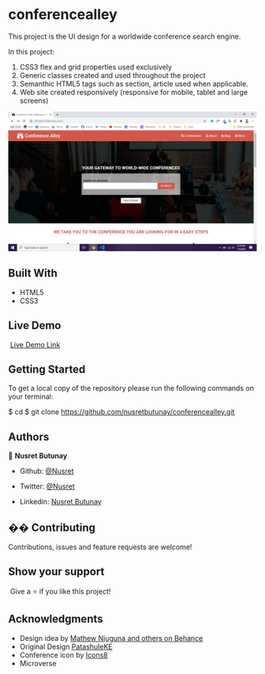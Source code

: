 # conferencealley
This project is the UI design for a worldwide conference search engine.

In this project:

1. CSS3 flex and grid properties used exclusively
2. Generic classes created and used throughout the project
3. Semanthic HTML5 tags such as section, article used when applicable.
4. Web site created responsively (responsive for mobile, tablet and large screens)

![screenshot](/img/screenshot.PNG)

## Built With

- HTML5
- CSS3

## Live Demo

​
[Live Demo Link](https://raw.githack.com/nusretbutunay/conferencealley/review/index.html)
​

## Getting Started

To get a local copy of the repository please run the following commands on your terminal:

$ cd <folder>
$ git clone https://github.com/nusretbutunay/conferencealley.git

## Authors

👤 **Nusret Butunay**

- Github: [@Nusret](https://github.com/nusretbutunay)

- Twitter: [@Nusret](https://twitter.com/nusretbutunay)

- Linkedin: [Nusret Butunay](https://www.linkedin.com/in/nusretbutunay)

## �� Contributing

Contributions, issues and feature requests are welcome!

## Show your support

​
Give a ⭐️ if you like this project!
​

## Acknowledgments

- Design idea by [Mathew Njuguna and others on Behance](https://www.behance.net/mathewnjuguna)
- Original Design [PatashuleKE](https://www.behance.net/gallery/25563385/PatashuleKE)
- Conference icon by [Icons8](https://icons8.com/icon/778/conference)
- Microverse
